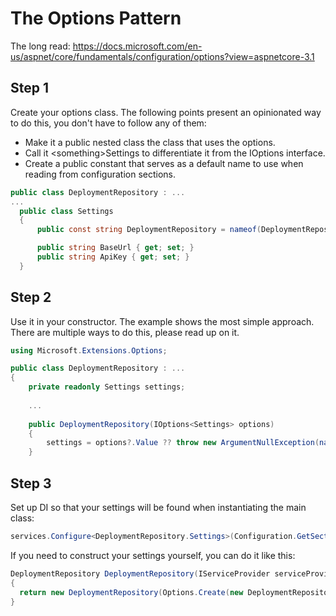 # The Options Pattern

The long read: https://docs.microsoft.com/en-us/aspnet/core/fundamentals/configuration/options?view=aspnetcore-3.1

## Step 1
Create your options class. The following points present an opinionated way to do this, you don't have to follow any of them:
* Make it a public nested class the class that uses the options.
* Call it \<something\>Settings to differentiate it from the IOptions interface.
* Create a public constant that serves as a default name to use when reading from configuration sections.
```csharp
public class DeploymentRepository : ...
...
  public class Settings
  {
      public const string DeploymentRepository = nameof(DeploymentRepository);

      public string BaseUrl { get; set; }
      public string ApiKey { get; set; }
  }
```

## Step 2
Use it in your constructor. The example shows the most simple approach. There are multiple ways to do this, please read up on it.
```csharp
using Microsoft.Extensions.Options;

public class DeploymentRepository : ...
{
    private readonly Settings settings;
    
    ...
    
    public DeploymentRepository(IOptions<Settings> options)
    {
        settings = options?.Value ?? throw new ArgumentNullException(nameof(options));
    }
```

## Step 3
Set up DI so that your settings will be found when instantiating the main class:
```csharp
services.Configure<DeploymentRepository.Settings>(Configuration.GetSection(DeploymentRepository.Settings.DeploymentRepository));
```

If you need to construct your settings yourself, you can do it like this:
```csharp
DeploymentRepository DeploymentRepository(IServiceProvider serviceProvider)
{
  return new DeploymentRepository(Options.Create(new DeploymentRepository.Settings {...}));
}
```

